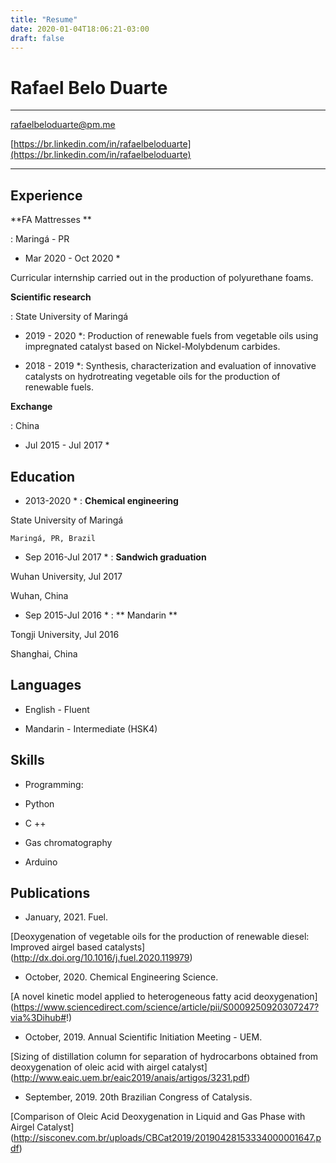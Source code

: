 ```yaml
---
title: "Resume"
date: 2020-01-04T18:06:21-03:00
draft: false
---
```


Rafael Belo Duarte
============

---

rafaelbeloduarte@pm.me

[https://br.linkedin.com/in/rafaelbeloduarte](https://br.linkedin.com/in/rafaelbeloduarte)

---

## Experience

**FA Mattresses **

: Maringá - PR

* Mar 2020 - Oct 2020 *

Curricular internship carried out in the production of polyurethane foams.


**Scientific research**

: State University of Maringá

* 2019 - 2020 *: Production of renewable fuels from vegetable oils using impregnated catalyst based on Nickel-Molybdenum carbides.

* 2018 - 2019 *: Synthesis, characterization and evaluation of innovative catalysts on hydrotreating vegetable oils for the production of renewable fuels.


**Exchange**

: China

* Jul 2015 - Jul 2017 *


## Education

* 2013-2020 *
:   **Chemical engineering**

State University of Maringá

    Maringá, PR, Brazil

* Sep 2016-Jul 2017 *
:   **Sandwich graduation**

Wuhan University, Jul 2017

Wuhan, China

* Sep 2015-Jul 2016 *
: ** Mandarin **

Tongji University, Jul 2016

Shanghai, China


## Languages

+ English - Fluent

+ Mandarin - Intermediate (HSK4)


## Skills

+ Programming:

+ Python

+ C ++

+ Gas chromatography

+ Arduino

## Publications

+ January, 2021. Fuel.

[Deoxygenation of vegetable oils for the production of renewable diesel: Improved airgel based catalysts] (http://dx.doi.org/10.1016/j.fuel.2020.119979)

+ October, 2020. Chemical Engineering Science.

[A novel kinetic model applied to heterogeneous fatty acid deoxygenation] (https://www.sciencedirect.com/science/article/pii/S0009250920307247?via%3Dihub#!)

+ October, 2019. Annual Scientific Initiation Meeting - UEM.

[Sizing of distillation column for separation of hydrocarbons obtained from deoxygenation of oleic acid with airgel catalyst] (http://www.eaic.uem.br/eaic2019/anais/artigos/3231.pdf)

+ September, 2019. 20th Brazilian Congress of Catalysis.

[Comparison of Oleic Acid Deoxygenation in Liquid and Gas Phase with Airgel Catalyst] (http://sisconev.com.br/uploads/CBCat2019/20190428153334000001647.pdf)
